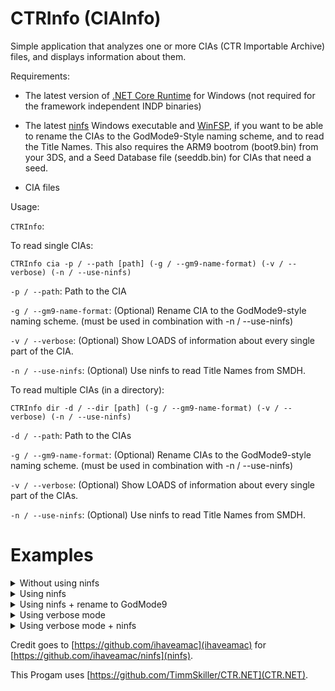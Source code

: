 # CTRInfo (CIAInfo)
Simple application that analyzes one or more CIAs (CTR Importable Archive) files, and displays information about them.

Requirements:

- The latest version of [.NET Core Runtime](https://www.google.com) for Windows (not required for the framework independent INDP binaries)

- The latest [ninfs](https://github.com/ihaveamac/ninfs/releases/tag/v1.6.1) Windows executable and [WinFSP](http://www.secfs.net/winfsp/rel/), if you want to be able to rename the CIAs to the GodMode9-Style naming scheme, and to read the Title Names. This also requires the ARM9 bootrom (boot9.bin) from your 3DS, and a Seed Database file (seeddb.bin) for CIAs that need a seed.

- CIA files

Usage:

`CTRInfo`:

To read single CIAs:
```
CTRInfo cia -p / --path [path] (-g / --gm9-name-format) (-v / --verbose) (-n / --use-ninfs)

```

`-p / --path`: Path to the CIA

`-g / --gm9-name-format`: (Optional) Rename CIA to the GodMode9-style naming scheme. (must be used in combination with -n / --use-ninfs)

`-v / --verbose`: (Optional) Show LOADS of information about every single part of the CIA.

`-n / --use-ninfs`: (Optional) Use ninfs to read Title Names from SMDH.


To read multiple CIAs (in a directory):
```
CTRInfo dir -d / --dir [path] (-g / --gm9-name-format) (-v / --verbose) (-n / --use-ninfs)

```

`-d / --path`: Path to the CIAs

`-g / --gm9-name-format`: (Optional) Rename CIAs to the GodMode9-style naming scheme. (must be used in combination with -n / --use-ninfs)

`-v / --verbose`: (Optional) Show LOADS of information about every single part of the CIAs.

`-n / --use-ninfs`: (Optional) Use ninfs to read Title Names from SMDH.

# Examples

<details>
  <summary>Without using ninfs</summary>

```CTRInfo cia -p example.cia```:

```
CTRInfo 2.0 - Made by TimmSkiller

Long Name: N/A
Short Name: N/A
Publisher N/A
Product Code: CTR-N-SZMP
Title ID: 0004000000165B00
Region: Europe (E)
CIA Type: Original (Old) Nintendo 3DS (CTR) | Game Data
Title Version (Taken from TMD): 0.0.0
Total Size: 13131776 (0xC86000) | 100 blocks
```

`N/A` will be shown for title names when not using ninfs.
</details>

<details>
  <summary>Using ninfs</summary>

```CTRInfo cia -p example.cia -n```:

```
CTRInfo 2.0 - Made by TimmSkiller

Long Name: MARIO KART 7
Short Name: MARIO KART 7
Publisher Nintendo
Product Code: CTR-P-AMKP
Title ID: 0004000000030700
Region: Europe (E)
CIA Type: Original (Old) Nintendo 3DS (CTR) | Game Data
Title Version (Taken from TMD): 0.0.0
Total Size: 671340544 (0x2803D800) | 5121 blocks
```

As seen above, title names will become visible when using ninfs.
</details>

<details>
  <summary>Using ninfs + rename to GodMode9</summary>

```CTRInfo cia -p example.cia -n -g```:

```
CTRInfo 2.0 - Made by TimmSkiller

Long Name: MARIO KART 7
Short Name: MARIO KART 7
Publisher Nintendo
Product Code: CTR-P-AMKP
Title ID: 0004000000030700
Region: Europe (E)
CIA Type: Original (Old) Nintendo 3DS (CTR) | Game Data
Title Version (Taken from TMD): 0.0.0
Total Size: 671340544 (0x2803D800) | 5121 blocks

GodMode9 Naming Scheme: 0004000000030700 MARIO KART 7 (CTR-P-AMKP) (E).cia
```

As seen above, the last line shows the GodMode9-style format. The CIA will be renamed to that name.
</details>

<details>
  <summary>Using verbose mode</summary>

```CTRInfo cia -p example.cia -v```:

```
Signature Name: RSA_2048_SHA256
Signature Size: 60 (0x3c) bytes
Signature Padding: 256 (0x100) bytes
Title ID: 0004000000030700
Save Data Size: 524288 (0x80000) bytes
SRL Save Data Size: 0 (0x0) bytes
Title Version: 0.0.0 (0)
Amount of contents defined in TMD: 3
Content Info Records Hash: BC57FDCC040596FCB50F64E9CC8E4C8F2040A048BD0D17438B054DC18C4C897C
Issuer: Root-CA00000003-CP0000000b
Unused Version: 01
CA CRL Version: 00
Signer CRL Version: 00
Reserved(1): 00
System Version: 0000000000000000
Group ID: 0000
Reserved(2): 00000000
SRL Flag: 00
Reserved(3): 00000000000000000000000000000000000000000000000000000000000000000000000000000000000000000000000000
Access Rights: 00000000
Boot Count: 0000
Unused Padding: 0000
--------------------------------
CONTENT CHUNK RECORD INFO FOR INDEX 0000.00000000:

ID: 00000000
Content Index: 0 (0000)

================================
CONTENT TYPE FLAGS:

ENCRYPTED: False
IS DISC: False
CFM: False
OPTIONAL: False
SHARED: False
================================

Content Size: 640881664 (0x26331400) bytes
Hash: D4A8BFA8DE18789D12BF917AA9AC9E5B6BF6DDE546A770D91EC21508102FFFC5
--------------------------------

--------------------------------
CONTENT CHUNK RECORD INFO FOR INDEX 0001.00000001:

ID: 00000001
Content Index: 1 (0001)

================================
CONTENT TYPE FLAGS:

ENCRYPTED: False
IS DISC: False
CFM: False
OPTIONAL: False
SHARED: False
================================

Content Size: 2650624 (0x287200) bytes
Hash: 44BBF08DE2C50B744A18B42A7935875E7647A832A88B5BE7B4C224E6C2775054
--------------------------------

--------------------------------
CONTENT CHUNK RECORD INFO FOR INDEX 0002.00000002:

ID: 00000002
Content Index: 2 (0002)

================================
CONTENT TYPE FLAGS:

ENCRYPTED: False
IS DISC: False
CFM: False
OPTIONAL: False
SHARED: False
================================

Content Size: 27808256 (0x1A85200) bytes
Hash: E87961A29BFCC94A1FFDA784CA799CE56A8E786501578B90A3AB5AE24A207A7A
--------------------------------

CONTENT INFO RECORD:

Index Offset: 0
Command Count: 3
Hash: AEFC0237212F2CF21A4CB2BAB4CB8E2185770DA4B206CA019036915929FDBA9A

Ticket Info:

Ticket Size: 848 (0x350) bytes
Signature Name: RSA_2048_SHA256
Signature Size: 60 (0x3C) bytes
Signature Padding Size: 256 (0x100) bytes

Signature data:
00000000000000000000000000000000
00000000000000000000000000000000
00000000000000000000000000000000
000000000000000000000000


Issuer: Root-CA00000003-XS0000000c

ECC Public Key:

00000000000000000000000000000000
00000000000000000000000000000000
00000000000000000000000000000000
000000000000000000000000

Version: 1 (0x1)
CA CRL Version: 0 (0x0)
Signer CRL Version: 0 (0x0)
Title Key: 00000000000000000000000000000000
Ticket ID: 0000000000000000
Console ID: 00000000
Title ID: 0004000000030700
Title Version: 0.0.0 (0)
License Type: 0 (0x0)
Common KeyY Decryption Keyslot Index: 0x0
eShop Account ID: 00000000
Audit: 1 (0x1)

Limits:

00000000000000000000000000000000
00000000000000000000000000000000
00000000000000000000000000000000
00000000000000000000000000000000

Content Index:

00010014000000AC0000001400010014
00000000000000280000000100000084
000000840003000000000000FFFFFFFF
FFFFFFFFFFFFFFFFFFFFFFFFFFFFFFFF
FFFFFFFFFFFFFFFFFFFFFFFF00000000
00000000000000000000000000000000
00000000000000000000000000000000
00000000000000000000000000000000
00000000000000000000000000000000
00000000000000000000000000000000
000000000000000000000000

Content 0000.00000000:


NCCH INFO:

Magic: NCCH
Content Size: 640881664 (0x26331400) bytes - 4889 blocks
Title ID: 0004000000030700
Maker Code: 3031 ("01")
Version: 0.32.0 (512)
Program ID: 0004000000030700
Logo Region Hash: 0000000000000000000000000000000000000000000000000000000000000000

Product Code: CTR-P-AMKP

Product Code Information:

Console: Original (Old) Nintendo 3DS (CTR)
Content Type: Game Data
Region: Europe (E)

Extended Header Hash: 1FE22FE66D0967D26242A24EA3B3ED51E71537B009D71E772429BE22B307B53D
Extended Header Size: 1024 (0x400)

NCCH Flags:

Crypto Method: 0
Content Platform: CTR_Old3DS
Content Unit Size: 1024 (0x400) bytes
Content Type: Data + Excecutable, CTR Executable Image (CXI) NCCH
Encrypted: yes

Plain Region Offset: 2560 (0xA00)
Plain Region Size: 512 (0x200) bytes

Plain Region:

[SDK+NINTENDO:CTR_SDK-2_5_6_200_DspEffectFix]
[SDK+NINTENDO:Firmware-02_31_40]
[SDK+Nintendo:NEX_MM_2_4_3]
[SDK+Nintendo:NEX_2_4_3_S25]
[SDK+Mobiclip:MoflexDemuxer_1_0_3]
[SDK+Mobiclip:MobiclipDec_1_0_1]
[SDK+Mobiclip:Deblocker_1_0_3]
[SDK+Nintendo:NEX_RK_P_2_4_3]
[SDK+Nintendo:NEX_DS_2_4_3]

Logo Region Offset: 0 (0x0)
Logo Region Size: 0 (0x0) bytes

ExeFS Offset: 3072 (0xC00)
ExeFS Size: 3676160 (0x381800) bytes
ExeFS Hash Region Size: 512 (0x200) bytes

RomFS Offset: 3679232 (0x382400)
RomFS Size: 637202432 (0x25FAF000) bytes
RomFS Hash Region Size: 512 (0x200) bytes

ExeFS Superblock Hash: B7F6B2FE7ACC025346E9466E2D4527D432F78069577EF65C7BD5B73B95589ADD
RomFS Superblock Hash: 7157E020E040E6FD6C4040BEFC0AB1EDC36BB4278C70B74D7E2BA5E743ECB755
SMDH Info:

Magic: "N/A"
Version: N/A
Title Structure:

-------------------------------

SMDH Title Name Structure:

Language: N/A

Long Title: N/A

Short Title: N/A

Publisher: N/A


Age Ratings:

N/A: Not enabled

Region Lockout Region: N/A
Online Play Matchmaker ID: N/A
Online Play Matchmaker Bit ID: N/A
EULA (End User License Agreement) Version: N/A
Optional Animation Default Frame: N/A
CEC (StreetPass) ID: N/A

SMDH Application Settings Flags:

Will this title be visible on the HOME Menu? no
Will this title (if gamecart title) be automatically launched on system boot? no
Does this title utilize 3D? no
Do you have to accept the Nintendo 3DS EULA (End User License Agreement) to launch this title? no
Does this title automatically save it's data when exiting from HOME menu? no
Does this title use an extended banner? no
Is game rating required for this title? no
Does this title use Save Data? no
Will data be recorded in the Activity Log (and other places) for this title? no
Are SD Card Save Data backups disabled for this title? no
Is this title New Nintendo 3DS exclusive? no


Content 0001.00000001:


NCCH INFO:

Magic: NCCH
Content Size: 2650624 (0x287200) bytes - 20 blocks
Title ID: 0005000000030700
Maker Code: 3030 ("00")
Version: 0.0.0 (0)
Program ID: 0004000000030700
Logo Region Hash: 0000000000000000000000000000000000000000000000000000000000000000

Product Code: CTR-P-CTAP

Product Code Information:

Console: Original (Old) Nintendo 3DS (CTR)
Content Type: Game Data
Region: Europe (E)

Extended Header Hash: 0000000000000000000000000000000000000000000000000000000000000000
Extended Header Size: 0 (0x0)

NCCH Flags:

Crypto Method: 0
Content Platform: CTR_Old3DS
Content Unit Size: 1024 (0x400) bytes
Content Type: Data, CTR File Archive (CFA) NCCH
Encrypted: yes

Plain Region Offset: 0 (0x0)
Plain Region Size: 0 (0x0) bytes

Plain Region:

(Empty)

Logo Region Offset: 0 (0x0)
Logo Region Size: 0 (0x0) bytes

ExeFS Offset: 0 (0x0)
ExeFS Size: 0 (0x0) bytes
ExeFS Hash Region Size: 0 (0x0) bytes

RomFS Offset: 512 (0x200)
RomFS Size: 2650112 (0x287000) bytes
RomFS Hash Region Size: 512 (0x200) bytes

ExeFS Superblock Hash: 0000000000000000000000000000000000000000000000000000000000000000
RomFS Superblock Hash: 64696C7D052DBC670047FE8C8A15E21A8F550BA3F7B41ECCBAEB28D55A44D214
SMDH Info:

Magic: "N/A"
Version: N/A
Title Structure:

-------------------------------

SMDH Title Name Structure:

Language: N/A

Long Title: N/A

Short Title: N/A

Publisher: N/A


Age Ratings:

N/A: Not enabled

Region Lockout Region: N/A
Online Play Matchmaker ID: N/A
Online Play Matchmaker Bit ID: N/A
EULA (End User License Agreement) Version: N/A
Optional Animation Default Frame: N/A
CEC (StreetPass) ID: N/A

SMDH Application Settings Flags:

Will this title be visible on the HOME Menu? no
Will this title (if gamecart title) be automatically launched on system boot? no
Does this title utilize 3D? no
Do you have to accept the Nintendo 3DS EULA (End User License Agreement) to launch this title? no
Does this title automatically save it's data when exiting from HOME menu? no
Does this title use an extended banner? no
Is game rating required for this title? no
Does this title use Save Data? no
Will data be recorded in the Activity Log (and other places) for this title? no
Are SD Card Save Data backups disabled for this title? no
Is this title New Nintendo 3DS exclusive? no


Content 0002.00000002:


NCCH INFO:

Magic: NCCH
Content Size: 27808256 (0x1A85200) bytes - 212 blocks
Title ID: 0006000000030700
Maker Code: 3030 ("00")
Version: 0.0.0 (0)
Program ID: 0004000000030700
Logo Region Hash: 0000000000000000000000000000000000000000000000000000000000000000

Product Code: CTR-P-CTAP

Product Code Information:

Console: Original (Old) Nintendo 3DS (CTR)
Content Type: Game Data
Region: Europe (E)

Extended Header Hash: 0000000000000000000000000000000000000000000000000000000000000000
Extended Header Size: 0 (0x0)

NCCH Flags:

Crypto Method: 0
Content Platform: CTR_Old3DS
Content Unit Size: 1024 (0x400) bytes
Content Type: Data, CTR File Archive (CFA) NCCH
Encrypted: yes

Plain Region Offset: 0 (0x0)
Plain Region Size: 0 (0x0) bytes

Plain Region:

(Empty)

Logo Region Offset: 0 (0x0)
Logo Region Size: 0 (0x0) bytes

ExeFS Offset: 0 (0x0)
ExeFS Size: 0 (0x0) bytes
ExeFS Hash Region Size: 0 (0x0) bytes

RomFS Offset: 512 (0x200)
RomFS Size: 27807744 (0x1A85000) bytes
RomFS Hash Region Size: 512 (0x200) bytes

ExeFS Superblock Hash: 0000000000000000000000000000000000000000000000000000000000000000
RomFS Superblock Hash: 5F0E7710B2B9D4811971E7BAA11341149F6C7499E2A10498FEA1C46AB116D645
SMDH Info:

Magic: "N/A"
Version: N/A
Title Structure:

-------------------------------

SMDH Title Name Structure:

Language: N/A

Long Title: N/A

Short Title: N/A

Publisher: N/A


Age Ratings:

N/A: Not enabled

Region Lockout Region: N/A
Online Play Matchmaker ID: N/A
Online Play Matchmaker Bit ID: N/A
EULA (End User License Agreement) Version: N/A
Optional Animation Default Frame: N/A
CEC (StreetPass) ID: N/A

SMDH Application Settings Flags:

Will this title be visible on the HOME Menu? no
Will this title (if gamecart title) be automatically launched on system boot? no
Does this title utilize 3D? no
Do you have to accept the Nintendo 3DS EULA (End User License Agreement) to launch this title? no
Does this title automatically save it's data when exiting from HOME menu? no
Does this title use an extended banner? no
Is game rating required for this title? no
Does this title use Save Data? no
Will data be recorded in the Activity Log (and other places) for this title? no
Are SD Card Save Data backups disabled for this title? no
Is this title New Nintendo 3DS exclusive? no
```

Shows tons of info.
</details>

<details>
  <summary>Using verbose mode + ninfs</summary>

```CTRInfo cia -p example.cia -n -v```:

```
CTRInfo 2.0 - Made by TimmSkiller

Signature Name: RSA_2048_SHA256
Signature Size: 60 (0x3c) bytes
Signature Padding: 256 (0x100) bytes
Title ID: 0004000000030700
Save Data Size: 524288 (0x80000) bytes
SRL Save Data Size: 0 (0x0) bytes
Title Version: 0.0.0 (0)
Amount of contents defined in TMD: 3
Content Info Records Hash: BC57FDCC040596FCB50F64E9CC8E4C8F2040A048BD0D17438B054DC18C4C897C
Issuer: Root-CA00000003-CP0000000b
Unused Version: 01
CA CRL Version: 00
Signer CRL Version: 00
Reserved(1): 00
System Version: 0000000000000000
Group ID: 0000
Reserved(2): 00000000
SRL Flag: 00
Reserved(3): 00000000000000000000000000000000000000000000000000000000000000000000000000000000000000000000000000
Access Rights: 00000000
Boot Count: 0000
Unused Padding: 0000
--------------------------------
CONTENT CHUNK RECORD INFO FOR INDEX 0000.00000000:

ID: 00000000
Content Index: 0 (0000)

================================
CONTENT TYPE FLAGS:

ENCRYPTED: False
IS DISC: False
CFM: False
OPTIONAL: False
SHARED: False
================================

Content Size: 640881664 (0x26331400) bytes
Hash: D4A8BFA8DE18789D12BF917AA9AC9E5B6BF6DDE546A770D91EC21508102FFFC5
--------------------------------

--------------------------------
CONTENT CHUNK RECORD INFO FOR INDEX 0001.00000001:

ID: 00000001
Content Index: 1 (0001)

================================
CONTENT TYPE FLAGS:

ENCRYPTED: False
IS DISC: False
CFM: False
OPTIONAL: False
SHARED: False
================================

Content Size: 2650624 (0x287200) bytes
Hash: 44BBF08DE2C50B744A18B42A7935875E7647A832A88B5BE7B4C224E6C2775054
--------------------------------

--------------------------------
CONTENT CHUNK RECORD INFO FOR INDEX 0002.00000002:

ID: 00000002
Content Index: 2 (0002)

================================
CONTENT TYPE FLAGS:

ENCRYPTED: False
IS DISC: False
CFM: False
OPTIONAL: False
SHARED: False
================================

Content Size: 27808256 (0x1A85200) bytes
Hash: E87961A29BFCC94A1FFDA784CA799CE56A8E786501578B90A3AB5AE24A207A7A
--------------------------------

CONTENT INFO RECORD:

Index Offset: 0
Command Count: 3
Hash: AEFC0237212F2CF21A4CB2BAB4CB8E2185770DA4B206CA019036915929FDBA9A

Ticket Info:

Ticket Size: 848 (0x350) bytes
Signature Name: RSA_2048_SHA256
Signature Size: 60 (0x3C) bytes
Signature Padding Size: 256 (0x100) bytes

Signature data:
00000000000000000000000000000000
00000000000000000000000000000000
00000000000000000000000000000000
000000000000000000000000


Issuer: Root-CA00000003-XS0000000c

ECC Public Key:

00000000000000000000000000000000
00000000000000000000000000000000
00000000000000000000000000000000
000000000000000000000000

Version: 1 (0x1)
CA CRL Version: 0 (0x0)
Signer CRL Version: 0 (0x0)
Title Key: 00000000000000000000000000000000
Ticket ID: 0000000000000000
Console ID: 00000000
Title ID: 0004000000030700
Title Version: 0.0.0 (0)
License Type: 0 (0x0)
Common KeyY Decryption Keyslot Index: 0x0
eShop Account ID: 00000000
Audit: 1 (0x1)

Limits:

00000000000000000000000000000000
00000000000000000000000000000000
00000000000000000000000000000000
00000000000000000000000000000000

Content Index:

00010014000000AC0000001400010014
00000000000000280000000100000084
000000840003000000000000FFFFFFFF
FFFFFFFFFFFFFFFFFFFFFFFFFFFFFFFF
FFFFFFFFFFFFFFFFFFFFFFFF00000000
00000000000000000000000000000000
00000000000000000000000000000000
00000000000000000000000000000000
00000000000000000000000000000000
00000000000000000000000000000000
000000000000000000000000

Content 0000.00000000:


NCCH INFO:

Magic: NCCH
Content Size: 640881664 (0x26331400) bytes - 4889 blocks
Title ID: 0004000000030700
Maker Code: 3031 ("01")
Version: 0.32.0 (512)
Program ID: 0004000000030700
Logo Region Hash: 0000000000000000000000000000000000000000000000000000000000000000

Product Code: CTR-P-AMKP

Product Code Information:

Console: Original (Old) Nintendo 3DS (CTR)
Content Type: Game Data
Region: Europe (E)

Extended Header Hash: 1FE22FE66D0967D26242A24EA3B3ED51E71537B009D71E772429BE22B307B53D
Extended Header Size: 1024 (0x400)

NCCH Flags:

Crypto Method: 0
Content Platform: CTR_Old3DS
Content Unit Size: 1024 (0x400) bytes
Content Type: Data + Excecutable, CTR Executable Image (CXI) NCCH
Encrypted: yes

Plain Region Offset: 2560 (0xA00)
Plain Region Size: 512 (0x200) bytes

Plain Region:

[SDK+NINTENDO:CTR_SDK-2_5_6_200_DspEffectFix]
[SDK+NINTENDO:Firmware-02_31_40]
[SDK+Nintendo:NEX_MM_2_4_3]
[SDK+Nintendo:NEX_2_4_3_S25]
[SDK+Mobiclip:MoflexDemuxer_1_0_3]
[SDK+Mobiclip:MobiclipDec_1_0_1]
[SDK+Mobiclip:Deblocker_1_0_3]
[SDK+Nintendo:NEX_RK_P_2_4_3]
[SDK+Nintendo:NEX_DS_2_4_3]

Logo Region Offset: 0 (0x0)
Logo Region Size: 0 (0x0) bytes

ExeFS Offset: 3072 (0xC00)
ExeFS Size: 3676160 (0x381800) bytes
ExeFS Hash Region Size: 512 (0x200) bytes

RomFS Offset: 3679232 (0x382400)
RomFS Size: 637202432 (0x25FAF000) bytes
RomFS Hash Region Size: 512 (0x200) bytes

ExeFS Superblock Hash: B7F6B2FE7ACC025346E9466E2D4527D432F78069577EF65C7BD5B73B95589ADD
RomFS Superblock Hash: 7157E020E040E6FD6C4040BEFC0AB1EDC36BB4278C70B74D7E2BA5E743ECB755
SMDH Info:

Magic: "SMDH"
Version: 0.0.0
Title Structure:

-------------------------------

SMDH Title Name Structure:

Language: Japanese (JP)

Long Title: MARIO KART 7

Short Title: MARIO KART 7

Publisher: Nintendo

-------------------------------

SMDH Title Name Structure:

Language: English (EN)

Long Title: MARIO KART 7

Short Title: MARIO KART 7

Publisher: Nintendo

-------------------------------

SMDH Title Name Structure:

Language: French (FR)

Long Title: MARIO KART 7

Short Title: MARIO KART 7

Publisher: Nintendo

-------------------------------

SMDH Title Name Structure:

Language: German

Long Title: MARIO KART 7

Short Title: MARIO KART 7

Publisher: Nintendo

-------------------------------

SMDH Title Name Structure:

Language: Italian

Long Title: MARIO KART 7

Short Title: MARIO KART 7

Publisher: Nintendo

-------------------------------

SMDH Title Name Structure:

Language: Spanish

Long Title: MARIO KART 7

Short Title: MARIO KART 7

Publisher: Nintendo

-------------------------------

SMDH Title Name Structure:

Language: Simplified Chinese

Long Title:

Short Title:

Publisher:

-------------------------------

SMDH Title Name Structure:

Language: Korean

Long Title:

Short Title:

Publisher:

-------------------------------

SMDH Title Name Structure:

Language: Dutch

Long Title: MARIO KART 7

Short Title: MARIO KART 7

Publisher: Nintendo

-------------------------------

SMDH Title Name Structure:

Language: Portuguese

Long Title: MARIO KART 7

Short Title: MARIO KART 7

Publisher: Nintendo

-------------------------------

SMDH Title Name Structure:

Language: Russian

Long Title: MARIO KART 7

Short Title: MARIO KART 7

Publisher: Nintendo


Age Ratings:

CERO (Japan): Not enabled

ESRB (USA): Not enabled

USK (Germany): 0 years and up

PEGI GEN (Europe): 3 years and up

PEGI PRT (Portugal): 4 years and up

PEGI BBFC (England): 3 years and up

COB (Australia): 0 years and up

GRB (South Korea): Not enabled

CGSRR (Taiwan): Not enabled

Region Lockout Region: Europe (EU)
Online Play Matchmaker ID: 00060300
Online Play Matchmaker Bit ID: FF0F000000000000
EULA (End User License Agreement) Version: 0.0.1
Optional Animation Default Frame: 00000000
CEC (StreetPass) ID: 198144

SMDH Application Settings Flags:

Will this title be visible on the HOME Menu? yes
Will this title (if gamecart title) be automatically launched on system boot? no
Does this title utilize 3D? yes
Do you have to accept the Nintendo 3DS EULA (End User License Agreement) to launch this title? no
Does this title automatically save it's data when exiting from HOME menu? yes
Does this title use an extended banner? no
Is game rating required for this title? yes
Does this title use Save Data? yes
Will data be recorded in the Activity Log (and other places) for this title? yes
Are SD Card Save Data backups disabled for this title? no
Is this title New Nintendo 3DS exclusive? no


Content 0001.00000001:


NCCH INFO:

Magic: NCCH
Content Size: 2650624 (0x287200) bytes - 20 blocks
Title ID: 0005000000030700
Maker Code: 3030 ("00")
Version: 0.0.0 (0)
Program ID: 0004000000030700
Logo Region Hash: 0000000000000000000000000000000000000000000000000000000000000000

Product Code: CTR-P-CTAP

Product Code Information:

Console: Original (Old) Nintendo 3DS (CTR)
Content Type: Game Data
Region: Europe (E)

Extended Header Hash: 0000000000000000000000000000000000000000000000000000000000000000
Extended Header Size: 0 (0x0)

NCCH Flags:

Crypto Method: 0
Content Platform: CTR_Old3DS
Content Unit Size: 1024 (0x400) bytes
Content Type: Data, CTR File Archive (CFA) NCCH
Encrypted: yes

Plain Region Offset: 0 (0x0)
Plain Region Size: 0 (0x0) bytes

Plain Region:

(Empty)

Logo Region Offset: 0 (0x0)
Logo Region Size: 0 (0x0) bytes

ExeFS Offset: 0 (0x0)
ExeFS Size: 0 (0x0) bytes
ExeFS Hash Region Size: 0 (0x0) bytes

RomFS Offset: 512 (0x200)
RomFS Size: 2650112 (0x287000) bytes
RomFS Hash Region Size: 512 (0x200) bytes

ExeFS Superblock Hash: 0000000000000000000000000000000000000000000000000000000000000000
RomFS Superblock Hash: 64696C7D052DBC670047FE8C8A15E21A8F550BA3F7B41ECCBAEB28D55A44D214
SMDH Info:

Magic: "N/A"
Version: N/A
Title Structure:

-------------------------------

SMDH Title Name Structure:

Language: N/A

Long Title: N/A

Short Title: N/A

Publisher: N/A


Age Ratings:

N/A: Not enabled

Region Lockout Region: N/A
Online Play Matchmaker ID: N/A
Online Play Matchmaker Bit ID: N/A
EULA (End User License Agreement) Version: N/A
Optional Animation Default Frame: N/A
CEC (StreetPass) ID: N/A

SMDH Application Settings Flags:

Will this title be visible on the HOME Menu? no
Will this title (if gamecart title) be automatically launched on system boot? no
Does this title utilize 3D? no
Do you have to accept the Nintendo 3DS EULA (End User License Agreement) to launch this title? no
Does this title automatically save it's data when exiting from HOME menu? no
Does this title use an extended banner? no
Is game rating required for this title? no
Does this title use Save Data? no
Will data be recorded in the Activity Log (and other places) for this title? no
Are SD Card Save Data backups disabled for this title? no
Is this title New Nintendo 3DS exclusive? no


Content 0002.00000002:


NCCH INFO:

Magic: NCCH
Content Size: 27808256 (0x1A85200) bytes - 212 blocks
Title ID: 0006000000030700
Maker Code: 3030 ("00")
Version: 0.0.0 (0)
Program ID: 0004000000030700
Logo Region Hash: 0000000000000000000000000000000000000000000000000000000000000000

Product Code: CTR-P-CTAP

Product Code Information:

Console: Original (Old) Nintendo 3DS (CTR)
Content Type: Game Data
Region: Europe (E)

Extended Header Hash: 0000000000000000000000000000000000000000000000000000000000000000
Extended Header Size: 0 (0x0)

NCCH Flags:

Crypto Method: 0
Content Platform: CTR_Old3DS
Content Unit Size: 1024 (0x400) bytes
Content Type: Data, CTR File Archive (CFA) NCCH
Encrypted: yes

Plain Region Offset: 0 (0x0)
Plain Region Size: 0 (0x0) bytes

Plain Region:

(Empty)

Logo Region Offset: 0 (0x0)
Logo Region Size: 0 (0x0) bytes

ExeFS Offset: 0 (0x0)
ExeFS Size: 0 (0x0) bytes
ExeFS Hash Region Size: 0 (0x0) bytes

RomFS Offset: 512 (0x200)
RomFS Size: 27807744 (0x1A85000) bytes
RomFS Hash Region Size: 512 (0x200) bytes

ExeFS Superblock Hash: 0000000000000000000000000000000000000000000000000000000000000000
RomFS Superblock Hash: 5F0E7710B2B9D4811971E7BAA11341149F6C7499E2A10498FEA1C46AB116D645
SMDH Info:

Magic: "N/A"
Version: N/A
Title Structure:

-------------------------------

SMDH Title Name Structure:

Language: N/A

Long Title: N/A

Short Title: N/A

Publisher: N/A


Age Ratings:

N/A: Not enabled

Region Lockout Region: N/A
Online Play Matchmaker ID: N/A
Online Play Matchmaker Bit ID: N/A
EULA (End User License Agreement) Version: N/A
Optional Animation Default Frame: N/A
CEC (StreetPass) ID: N/A

SMDH Application Settings Flags:

Will this title be visible on the HOME Menu? no
Will this title (if gamecart title) be automatically launched on system boot? no
Does this title utilize 3D? no
Do you have to accept the Nintendo 3DS EULA (End User License Agreement) to launch this title? no
Does this title automatically save it's data when exiting from HOME menu? no
Does this title use an extended banner? no
Is game rating required for this title? no
Does this title use Save Data? no
Will data be recorded in the Activity Log (and other places) for this title? no
Are SD Card Save Data backups disabled for this title? no
Is this title New Nintendo 3DS exclusive? no
```

Will show the same output as verbose mode, but with the title names in all languages that apply, game ratings, and HOME Menu settings.
</details>

Credit goes to [https://github.com/ihaveamac](ihaveamac) for [https://github.com/ihaveamac/ninfs](ninfs).

This Progam uses [https://github.com/TimmSkiller/CTR.NET](CTR.NET).
